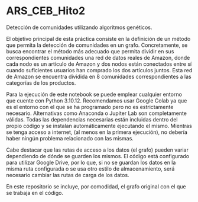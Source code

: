 # ARS_CEB_Hito2
Detección de comunidades utilizando algoritmos genéticos.

El objetivo principal de esta práctica consiste en la definición de un método que permita la detección de comunidades en un grafo. Concretamente, se busca encontrar el método más adecuado que permita dividir en sus correspondientes comunidades una red de datos reales de Amazon, donde cada nodo es un artículo de Amazon y dos nodos están conectados entre sí cuando suficientes usuarios han comprado los dos artículos juntos. Esta red de Amazon se encuentra dividida en 8 comunidades correspondientes a las categorías de los productos.

Para la ejecución de este notebook se puede emplear cualquier entorno que cuente con Python 3.10.12.
Recomendamos usar Google Colab ya que es el entorno con el que se ha programado pero no es estrictamente necesario. Alternativas como Anaconda o Jupiter Lab son completamente válidas.
Todas las dependencias necesarias están incluidas dentro del propio código y se instalan automáticamente ejecutando el mismo. Mientras se tenga acceso a internet, (al menos en la primera ejecución), no debería haber ningún problema relacionado con las mismas.  

Cabe destacar que las rutas de acceso a los datos (el grafo) pueden variar dependiendo de dónde se guarden los mismos. El código está configurado para utilizar Google Drive, por lo que, si no se guardan los datos en la misma ruta configurada o se usa otro estilo de almacenamiento, será necesario cambiar las rutas de carga de los datos.

En este repositorio se incluye, por comodidad, el grafo original con el que se trabaja en el código.
